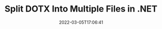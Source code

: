 ---
############################# Static ############################
layout: "auto-gen"
date: 2022-03-05T17:06:41
draft: false

############################# Head ############################
head_title: "Split DOTX into Multiple Files in C# .NET"
head_description: "C# .NET users to split a single DOTX file into several files based on page numbers, page intervals, even or odd pages using documents merger API."

############################# Header ############################
title: "Split DOTX Into Multiple Files in .NET"
description: "Split a single DOTX file into several resultant files based on page numbers, page intervals, even or odd pages using documents merger API for .NET (C#, ASP.NET, VB.NET, .NET Core) applications."
bg_image: "https://cms.admin.containerize.com/templates/aspose/App_Themes/V3/images/bg/header1.png"
bg_overlay: false
button:
    enable: true
    icon: "fas fa-arrow-down"
    label: "Download Free Trial"
    link: "https://downloads.groupdocs.com/merger/net"

############################# SubMenu ############################
submenu:
    enable: true

    left:
        img_alt: "GroupDocs.Merger for .NET"
        image: "https://cms.admin.containerize.com/templates/groupdocs/images/product-logos/90x90-noborder/groupdocs-merger-net.png"
        product: "GroupDocs.Merger"
        platform: ".NET"

    middle:
        button:

            # button loop
            - link: "https://apireference.groupdocs.com/merger/net"
              text: "API Reference"

            # button loop
            - link: "https://github.com/groupdocs-merger"
              text: "Code Examples"

            # button loop
            - link: "https://products.groupdocs.app/merger/family"
              text: "Live Demos"

            # button loop
            - link: "https://purchase.groupdocs.com/pricing/merger/net"
              text: "Pricing"

    right:
        link_download: "https://downloads.groupdocs.com/merger"
        link_learn: "https://docs.groupdocs.com/merger/net"
        link_buy: "https://purchase.groupdocs.com"

############################# About ############################
about:
    enable: true
    title: "About GroupDocs.Merger for .NET API"
    content: |
        [GroupDocs.Merger for .NET](https://products.groupdocs.com/merger/net/) offers a simple solution to safely merge, split, move, remove, extract, swap & rotate between a wide range of document formats including PDF, Microsoft Office (Word, Excel, PowerPoint, OneNote), OpenDocument, HTML and many others within .NET applications. By adding just a few lines of the code, perform several document operations such as move, remove, rotate, swap, extract or change the orientation of pages within the documents. The documents merging API also supports previewing document pages as an image to analyse the document structure, formatting and content on the page.
        
        GroupDocs.Merger APIs are well supported on all major operating systems and platforms including .NET Framework, .NET Standard, .NET Core, Mono and Xamarin.

############################# Steps ############################
steps:
    enable: true
    title_left: "Split DOTX File Pages in .NET"
    content_left: |
        [GroupDocs.Merger](/merger/net/) makes it easy for .NET developers to split a single DOTX file into multiple resultant files by implementing a few easy steps.

        *   Initialize <mark>**SplitOptions**</mark> class with output files path format.
        *   Create new instance of <mark>**Merger**</mark> class and pass source document path as a constructor parameter.
        *   Call <mark>**Split**</mark> method and pass <mark>**SplitOptions**</mark> object to save resultant documents.
        
    title_right: "System Requirements"
    content_right: |
        GroupDocs.Merger for .NET APIs are supported on all major platforms and operating systems. Before executing the code below, please make sure that you have the following prerequisites installed on your system.

        *   Operating Systems: Microsoft Windows, Linux, MacOS
        *   Development Environments: Visual Studio, Xamarin, MonoDevelop
        *   Frameworks: .NET Framework, .NET Standard, .NET Core, Mono
        *   Download the latest version of GroupDocs.Merger for .NET from [NuGet](https://www.nuget.org/packages/GroupDocs.Merger)
        
    code: |
        ```cs
        // Split DOTX file using GroupDocs.Merger API
        string filePath = "input.pdf";
        string filePathOut = "output.pdf";

        // Initialise SplitOptions class with output files path format
        SplitOptions splitOptions = new SplitOptions(filePathOut, new int[] { 3, 6, 8 });

        // Instantiate Merger with input DOTX document
        using (Merger merger = new Merger("input.dotx"))
          {
            // Call Split method and pass SplitOptions object to save resultant documents
            merger.Split(splitOptions);
            
            // Call Save method and pass desired file path to save the output document
            merger.Save("output.dotx");
          }
        ```

############################# Demos ############################
demos:
    enable: true
    title: "Live Demos - Split DOTX File Online"
    content: |
        Split DOTX file right now by visiting [GroupDocs.Merger Live Demos](https://products.groupdocs.app/splitter/dotx) website.
        The live demo has the following benefits
        
############################# About Formats ############################
about_formats:
    enable: true
    format:
        # format loop
        - icon: "far fa-file-word"
          title: "About DOTX File Format"
          content: |
            Files with DOTX extension are template files created by Microsoft Word to have pre-formatted settings for a generation of further DOCX files. A template file is created in order to have specific user settings that should be applied to subsequent files created from this template. These settings include page margins, borders, headers, footers, and other page settings. Such templates are used in official documents such as company letterheads and standardized forms.

          link: "https://docs.fileformat.com/word-processing/dotx/"

############################# More Formats ############################
more_formats:
    enable: true
    title: "Split File of Other Formats"
    content: |
        .NET documents merger & split API for file formats and images. Split some of the popular file formats as stated below.
    format: 
        # format loop
        - name: "Split CSV File Pages in .NET"
          link: "/merger/net/split/csv/"
          description: "Comma Separated Values File"

        # format loop
        - name: "Split DOC File Pages in .NET"
          link: "/merger/net/split/doc/"
          description: "Microsoft Word Document"

        # format loop
        - name: "Split DOCM File Pages in .NET"
          link: "/merger/net/split/docm/"
          description: "Microsoft Word Macro-Enabled Document"

        # format loop
        - name: "Split DOCX File Pages in .NET"
          link: "/merger/net/split/docx/"
          description: "Microsoft Word Open XML Document"

        # format loop
        - name: "Split DOT File Pages in .NET"
          link: "/merger/net/split/dot/"
          description: "Microsoft Word Document Template"

        # format loop
        - name: "Split DOTM File Pages in .NET"
          link: "/merger/net/split/dotm/"
          description: "Microsoft Word Macro-Enabled Template"

        # format loop
        - name: "Split EPUB File Pages in .NET"
          link: "/merger/net/split/epub/"
          description: "Digital E-Book File Format"

        # format loop
        - name: "Split HTML File Pages in .NET"
          link: "/merger/net/split/html/"
          description: "Hyper Text Markup Language"

        # format loop
        - name: "Split MHT File Pages in .NET"
          link: "/merger/net/split/mht/"
          description: "MIME Encapsulation of Aggregate HTML"

        # format loop
        - name: "Split MHTML File Pages in .NET"
          link: "/merger/net/split/mhtml/"
          description: "MIME Encapsulation of Aggregate HTML"

        # format loop
        - name: "Split ODP File Pages in .NET"
          link: "/merger/net/split/odp/"
          description: "OpenDocument Presentation File Format"

        # format loop
        - name: "Split ODS File Pages in .NET"
          link: "/merger/net/split/ods/"
          description: "Open Document Spreadsheet"

        # format loop
        - name: "Split ODT File Pages in .NET"
          link: "/merger/net/split/odt/"
          description: "Open Document Text"

        # format loop
        - name: "Split OTP File Pages in .NET"
          link: "/merger/net/split/otp/"
          description: "Origin Graph Template"

        # format loop
        - name: "Split OTT File Pages in .NET"
          link: "/merger/net/split/ott/"
          description: "Open Document Template"

        # format loop
        - name: "Split PDF File Pages in .NET"
          link: "/merger/net/split/pdf/"
          description: "Portable Document"

        # format loop
        - name: "Split POTM File Pages in .NET"
          link: "/merger/net/split/potm/"
          description: "Microsoft PowerPoint Template"

        # format loop
        - name: "Split POTX File Pages in .NET"
          link: "/merger/net/split/potx/"
          description: "Microsoft PowerPoint Open XML Template"

        # format loop
        - name: "Split PPS File Pages in .NET"
          link: "/merger/net/split/pps/"
          description: "Microsoft PowerPoint Slide Show"

        # format loop
        - name: "Split PPSM File Pages in .NET"
          link: "/merger/net/split/ppsm/"
          description: "Microsoft PowerPoint Slide Show"

        # format loop
        - name: "Split PPSX File Pages in .NET"
          link: "/merger/net/split/ppsx/"
          description: "PowerPoint Open XML Slide Show"

        # format loop
        - name: "Split PPT File Pages in .NET"
          link: "/merger/net/split/ppt/"
          description: "PowerPoint Presentation"

        # format loop
        - name: "Split PPTM File Pages in .NET"
          link: "/merger/net/split/pptm/"
          description: "Microsoft PowerPoint Presentation"

        # format loop
        - name: "Split PPTX File Pages in .NET"
          link: "/merger/net/split/pptx/"
          description: "PowerPoint Open XML Presentation"

        # format loop
        - name: "Split PS File Pages in .NET"
          link: "/merger/net/split/ps/"
          description: "PostScript (PS)"

        # format loop
        - name: "Split RTF File Pages in .NET"
          link: "/merger/net/split/rtf/"
          description: "Rich Text File Format"

        # format loop
        - name: "Split TEX File Pages in .NET"
          link: "/merger/net/split/tex/"
          description: "LaTeX Source Document"

        # format loop
        - name: "Split TSV File Pages in .NET"
          link: "/merger/net/split/tsv/"
          description: "Tab Separated Values File"

        # format loop
        - name: "Split TXT File Pages in .NET"
          link: "/merger/net/split/txt/"
          description: "Plain Text File Format"

        # format loop
        - name: "Split VDX File Pages in .NET"
          link: "/merger/net/split/vdx/"
          description: "Microsoft Visio XML Drawing File Format"

        # format loop
        - name: "Split VSDM File Pages in .NET"
          link: "/merger/net/split/vsdm/"
          description: "Visio Macro-Enabled Drawing"

        # format loop
        - name: "Split VSDX File Pages in .NET"
          link: "/merger/net/split/vsdx/"
          description: "Microsoft Visio File Format"

        # format loop
        - name: "Split VSSM File Pages in .NET"
          link: "/merger/net/split/vssm/"
          description: "Microsoft Visio Macro Enabled File Format"

        # format loop
        - name: "Split VSSX File Pages in .NET"
          link: "/merger/net/split/vssx/"
          description: "Visio Stencil File Format"

        # format loop
        - name: "Split VSTM File Pages in .NET"
          link: "/merger/net/split/vstm/"
          description: "Visio Macro-Enabled Drawing Template"

        # format loop
        - name: "Split VSTX File Pages in .NET"
          link: "/merger/net/split/vstx/"
          description: "Microsoft Visio File Format"

        # format loop
        - name: "Split VSX File Pages in .NET"
          link: "/merger/net/split/vsx/"
          description: "Vector Scalar Extension"

        # format loop
        - name: "Split VTX File Pages in .NET"
          link: "/merger/net/split/vtx/"
          description: "Microsoft Visio Drawing Template"

        # format loop
        - name: "Split XLAM File Pages in .NET"
          link: "/merger/net/split/xlam/"
          description: "Microsoft Excel Macro-Enabled Add-In"

        # format loop
        - name: "Split XLS File Pages in .NET"
          link: "/merger/net/split/xls/"
          description: "Microsoft Excel Binary File Format"

        # format loop
        - name: "Split XLSB File Pages in .NET"
          link: "/merger/net/split/xlsb/"
          description: "Microsoft Excel Binary Spreadsheet File"

        # format loop
        - name: "Split XLSM File Pages in .NET"
          link: "/merger/net/split/xlsm/"
          description: "Microsoft Excel Macro-Enabled Spreadsheet"

        # format loop
        - name: "Split XLSX File Pages in .NET"
          link: "/merger/net/split/xlsx/"
          description: "Microsoft Excel Open XML Spreadsheet"

        # format loop
        - name: "Split XLT File Pages in .NET"
          link: "/merger/net/split/xlt/"
          description: "Microsoft Excel Template"

        # format loop
        - name: "Split XLTM File Pages in .NET"
          link: "/merger/net/split/xltm/"
          description: "Microsoft Excel Macro-Enabled Template"

        # format loop
        - name: "Split XLTX File Pages in .NET"
          link: "/merger/net/split/xltx/"
          description: "Microsoft Excel Open XML Template"

        # format loop
        - name: "Split XPS File Pages in .NET"
          link: "/merger/net/split/xps/"
          description: "Open XML Paper Specification"



############################# Back to top ###############################
back_to_top:
    enable: true
---